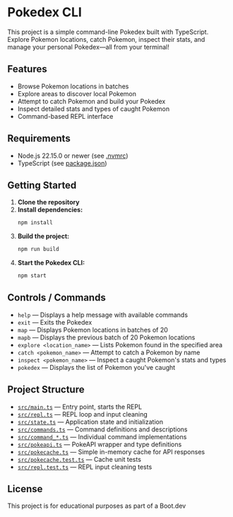 # Pokedex CLI

This project is a simple command-line Pokedex built with TypeScript. Explore Pokemon locations, catch Pokemon, inspect their stats, and manage your personal Pokedex—all from your terminal!

## Features

- Browse Pokemon locations in batches
- Explore areas to discover local Pokemon
- Attempt to catch Pokemon and build your Pokedex
- Inspect detailed stats and types of caught Pokemon
- Command-based REPL interface

## Requirements

- Node.js 22.15.0 or newer (see [.nvmrc](.nvmrc))
- TypeScript (see [package.json](package.json))

## Getting Started

1. **Clone the repository**
2. **Install dependencies:**
   ```sh
   npm install
   ```
3. **Build the project:**
   ```sh
   npm run build
   ```
4. **Start the Pokedex CLI:**
   ```sh
   npm start
   ```

## Controls / Commands

- `help` — Displays a help message with available commands
- `exit` — Exits the Pokedex
- `map` — Displays Pokemon locations in batches of 20
- `mapb` — Displays the previous batch of 20 Pokemon locations
- `explore <location_name>` — Lists Pokemon found in the specified area
- `catch <pokemon_name>` — Attempt to catch a Pokemon by name
- `inspect <pokemon_name>` — Inspect a caught Pokemon's stats and types
- `pokedex` — Displays the list of Pokemon you've caught

## Project Structure

- [`src/main.ts`](src/main.ts) — Entry point, starts the REPL
- [`src/repl.ts`](src/repl.ts) — REPL loop and input cleaning
- [`src/state.ts`](src/state.ts) — Application state and initialization
- [`src/commands.ts`](src/commands.ts) — Command definitions and descriptions
- [`src/command_*.ts`](src/) — Individual command implementations
- [`src/pokeapi.ts`](src/pokeapi.ts) — PokeAPI wrapper and type definitions
- [`src/pokecache.ts`](src/pokecache.ts) — Simple in-memory cache for API responses
- [`src/pokecache.test.ts`](src/pokecache.test.ts) — Cache unit tests
- [`src/repl.test.ts`](src/repl.test.ts) — REPL input cleaning tests

## License

This project is for educational purposes as part of a Boot.dev